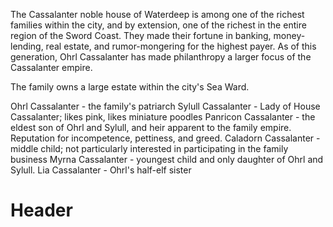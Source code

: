 <!-- TITLE: Cassalanters -->
<!-- SUBTITLE: A quick summary of Cassalanters -->

The Cassalanter noble house of Waterdeep is among one of the richest families within the city, and by extension, one of the richest in the entire region of the Sword Coast. 
They made their fortune in banking, money-lending, real estate, and rumor-mongering for the highest payer. As of this generation, Ohrl Cassalanter has made philanthropy a larger focus of the Cassalanter empire. 

The family owns a large estate within the city's Sea Ward. 

Ohrl Cassalanter - the family's patriarch
Sylull Cassalanter - Lady of House Cassalanter; likes pink, likes miniature poodles
Panricon Cassalanter - the eldest son of Ohrl and Sylull, and heir apparent to the family empire. Reputation for incompetence, pettiness, and greed. 
Caladorn Cassalanter - middle child; not particularly interested in participating in the family business
Myrna Cassalanter - youngest child and only daughter of Ohrl and Sylull. 
Lia Cassalanter - Ohrl's half-elf sister


# Header